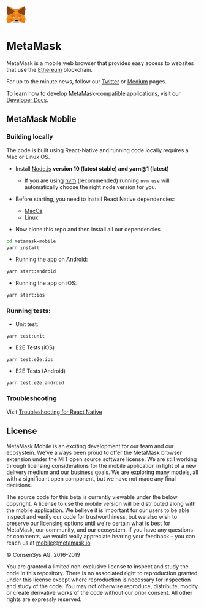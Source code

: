 ![MetaMask logo](logo.png?raw=true)
# MetaMask
MetaMask is a mobile web browser that provides easy access to websites that use the [Ethereum](https://ethereum.org/) blockchain.

For up to the minute news, follow our [Twitter](https://twitter.com/metamask_io) or [Medium](https://medium.com/metamask) pages.

To learn how to develop MetaMask-compatible applications, visit our [Developer Docs](https://metamask.github.io/metamask-docs/).

## MetaMask Mobile

### Building locally
The code is built using React-Native and running code locally requires a Mac or Linux OS.

- Install [Node.js](https://nodejs.org) **version 10 (latest stable) and yarn@1 (latest)**
    - If you are using [nvm](https://github.com/creationix/nvm#installation) (recommended) running `nvm use` will automatically choose the right node version for you.

- Before starting, you need to install React Native dependencies:
    - [MacOs](https://facebook.github.io/react-native/docs/getting-started.html#installing-dependencies-1)
    - [Linux](https://facebook.github.io/react-native/docs/getting-started.html#installing-dependencies-2)
 -  Now clone this repo and then install all our dependencies

```bash
cd metamask-mobile
yarn install
```

- Running the app on Android:

```bash
yarn start:android
```

- Running the app on iOS:

```bash
yarn start:ios
```

### Running tests:
 - Unit test:
```
yarn test:unit
```
 - E2E Tests (iOS)
```
yarn test:e2e:ios
```
 - E2E Tests (Android)
```
yarn test:e2e:android
```

### Troubleshooting

Visit [Troubleshooting for React Native](https://facebook.github.io/react-native/docs/troubleshooting#content)

## License

MetaMask Mobile is an exciting development for our team and our ecosystem. We've always been proud to offer the MetaMask browser extension under the MIT open source software license. We are still working through licensing considerations for the mobile application in light of a new delivery medium and our business goals. We are exploring many models, all with a significant open component, but we have not made any final decisions.

The source code for this beta is currently viewable under the below copyright. A license to use the mobile version will be distributed along with the mobile application. We believe it is important for our users to be able inspect and verify our code for trustworthiness, but we also wish to preserve our licensing options until we're certain what is best for MetaMask, our community, and our ecosystem. If you have any questions or comments, we would really appreciate hearing your feedback – you can reach us at mobile@metamask.io

© ConsenSys AG, 2016-2019

You are granted a limited non-exclusive license to inspect and study the code in this repository. There is no associated right to reproduction granted under this license except where reproduction is necessary for inspection and study of the code. You may not otherwise reproduce, distribute, modify or create derivative works of the code without our prior consent. All other rights are expressly reserved.
